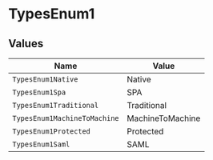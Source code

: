 # TypesEnum1


## Values

| Name                         | Value                        |
| ---------------------------- | ---------------------------- |
| `TypesEnum1Native`           | Native                       |
| `TypesEnum1Spa`              | SPA                          |
| `TypesEnum1Traditional`      | Traditional                  |
| `TypesEnum1MachineToMachine` | MachineToMachine             |
| `TypesEnum1Protected`        | Protected                    |
| `TypesEnum1Saml`             | SAML                         |